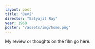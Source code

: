 ```yaml
---
layout: post
title: "Devi"
director: "Satyajit Ray"
year: 1960
poster: "/assets/img/home.png"
---
```


My review or thoughts on the film go here.
